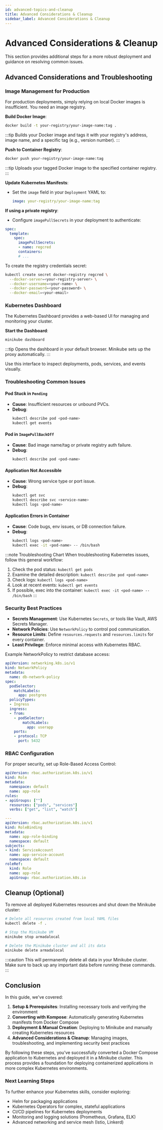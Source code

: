 ```yaml
---
id: advanced-topics-and-cleanup
title: Advanced Considerations & Cleanup
sidebar_label: Advanced Considerations & Cleanup
---
```


# Advanced Considerations & Cleanup

This section provides additional steps for a more robust deployment and guidance on resolving common issues.

## Advanced Considerations and Troubleshooting

### Image Management for Production

For production deployments, simply relying on local Docker images is insufficient. You need an image registry.

**Build Docker Image**:
```bash
docker build -t your-registry/your-image-name:tag .
```

:::tip
Builds your Docker image and tags it with your registry's address, image name, and a specific tag (e.g., version number).
:::

**Push to Container Registry**:
```bash
docker push your-registry/your-image-name:tag
```

:::tip
Uploads your tagged Docker image to the specified container registry.
:::

**Update Kubernetes Manifests**:
- Set the `image` field in your `Deployment` YAML to:
  ```yaml
  image: your-registry/your-image-name:tag
  ```

**If using a private registry**:
- Configure `imagePullSecrets` in your deployment to authenticate:

```yaml
spec:
  template:
    spec:
      imagePullSecrets:
      - name: regcred
      containers:
      # ...
```

To create the registry credentials secret:

```bash
kubectl create secret docker-registry regcred \
  --docker-server=<your-registry-server> \
  --docker-username=<your-name> \
  --docker-password=<your-password> \
  --docker-email=<your-email>
```

### Kubernetes Dashboard

The Kubernetes Dashboard provides a web-based UI for managing and monitoring your cluster.

**Start the Dashboard**:
```bash
minikube dashboard
```

:::tip
Opens the dashboard in your default browser. Minikube sets up the proxy automatically.
:::

Use this interface to inspect deployments, pods, services, and events visually.

### Troubleshooting Common Issues

#### Pod Stuck in `Pending`
- **Cause**: Insufficient resources or unbound PVCs.
- **Debug**:
  ```bash
  kubectl describe pod <pod-name>
  kubectl get events
  ```

#### Pod in `ImagePullBackOff`
- **Cause**: Bad image name/tag or private registry auth failure.
- **Debug**:
  ```bash
  kubectl describe pod <pod-name>
  ```

#### Application Not Accessible
- **Cause**: Wrong service type or port issue.
- **Debug**:
  ```bash
  kubectl get svc
  kubectl describe svc <service-name>
  kubectl logs <pod-name>
  ```

#### Application Errors in Container
- **Cause**: Code bugs, env issues, or DB connection failure.
- **Debug**:
  ```bash
  kubectl logs <pod-name>
  kubectl exec -it <pod-name> -- /bin/bash
  ```

:::note Troubleshooting Chart
When troubleshooting Kubernetes issues, follow this general workflow:
1. Check the pod status: `kubectl get pods`
2. Examine the detailed description: `kubectl describe pod <pod-name>`
3. Check logs: `kubectl logs <pod-name>`
4. Look at recent events: `kubectl get events`
5. If possible, exec into the container: `kubectl exec -it <pod-name> -- /bin/bash`
:::

### Security Best Practices

- **Secrets Management**: Use Kubernetes `Secrets`, or tools like Vault, AWS Secrets Manager.
- **Network Policies**: Use `NetworkPolicy` to control pod communication.
- **Resource Limits**: Define `resources.requests` and `resources.limits` for every container.
- **Least Privilege**: Enforce minimal access with Kubernetes RBAC.

Example NetworkPolicy to restrict database access:

```yaml
apiVersion: networking.k8s.io/v1
kind: NetworkPolicy
metadata:
  name: db-network-policy
spec:
  podSelector:
    matchLabels:
      app: postgres
  policyTypes:
  - Ingress
  ingress:
  - from:
    - podSelector:
        matchLabels:
          app: userapp
    ports:
    - protocol: TCP
      port: 5432
```

### RBAC Configuration

For proper security, set up Role-Based Access Control:

```yaml
apiVersion: rbac.authorization.k8s.io/v1
kind: Role
metadata:
  namespace: default
  name: app-role
rules:
- apiGroups: [""]
  resources: ["pods", "services"]
  verbs: ["get", "list", "watch"]

---
apiVersion: rbac.authorization.k8s.io/v1
kind: RoleBinding
metadata:
  name: app-role-binding
  namespace: default
subjects:
- kind: ServiceAccount
  name: app-service-account
  namespace: default
roleRef:
  kind: Role
  name: app-role
  apiGroup: rbac.authorization.k8s.io
```

## Cleanup (Optional)

To remove all deployed Kubernetes resources and shut down the Minikube cluster:

```bash
# Delete all resources created from local YAML files
kubectl delete -f .

# Stop the Minikube VM
minikube stop armadalocal

# Delete the Minikube cluster and all its data
minikube delete armadalocal
```

:::caution
This will permanently delete all data in your Minikube cluster. Make sure to back up any important data before running these commands.
:::

## Conclusion

In this guide, we've covered:

1. **Setup & Prerequisites**: Installing necessary tools and verifying the environment
2. **Converting with Kompose**: Automatically generating Kubernetes manifests from Docker Compose
3. **Deployment & Manual Creation**: Deploying to Minikube and manually creating Kubernetes resources
4. **Advanced Considerations & Cleanup**: Managing images, troubleshooting, and implementing security best practices

By following these steps, you've successfully converted a Docker Compose application to Kubernetes and deployed it in a Minikube cluster. This process provides a foundation for deploying containerized applications in more complex Kubernetes environments.

### Next Learning Steps

To further enhance your Kubernetes skills, consider exploring:

- Helm for packaging applications
- Kubernetes Operators for complex, stateful applications
- CI/CD pipelines for Kubernetes deployments
- Monitoring and logging solutions (Prometheus, Grafana, ELK)
- Advanced networking and service mesh (Istio, Linkerd)